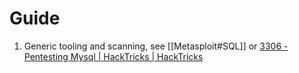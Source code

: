 
# Guide

1. Generic tooling and scanning, see [[Metasploit#SQL]] or [3306 - Pentesting Mysql | HackTricks | HackTricks](https://book.hacktricks.xyz/network-services-pentesting/pentesting-mysql)